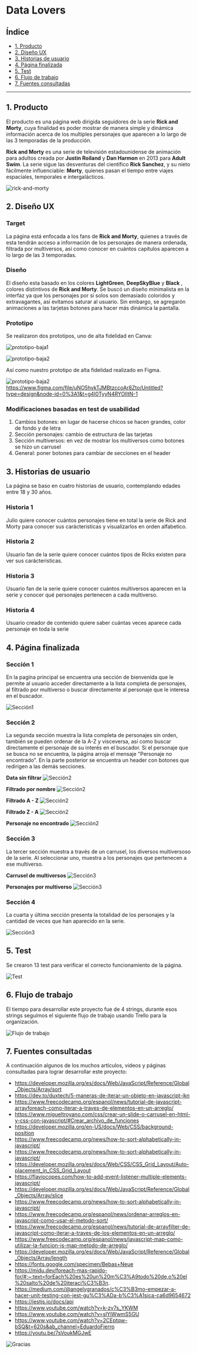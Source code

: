 # Data Lovers

## Índice

* [1. Producto](#1-producto)
* [2. Diseño UX](#2-diseño-ux)
* [3. Historias de usuario](#3-historias-de-usuario)
* [4. Página finalizada](#4-pagina-finalizada)
* [5. Test](#5-test)
* [6. Flujo de trabajo](#6-flujo-de-trabajo)
* [7. Fuentes consultadas](#7-fuentes-consultadas)

***

## 1. Producto

El producto es una página web dirigida seguidores de la serie **Rick and Morty**, cuya finalidad es poder mostrar de manera simple y dinámica 
información acerca de los multiples personajes que aparecen a lo largo de las 3 temporadas de la producción.

**Rick and Morty** es una serie de televisión estadounidense de animación para adultos creada por **Justin Roiland** y **Dan Harmon** en 2013 para **Adult Swim**. 
La serie sigue las desventuras del científico **Rick Sanchez**, y su nieto fácilmente influenciable: **Morty**, quienes pasan el tiempo entre viajes espaciales, 
temporales e intergalácticos.

![rick-and-morty](https://github.com/PaosLuna/DEV007-data-lovers/blob/0ce85ba023ced0f8a4e1674fcdb13156bc65eaee/src/imagenes/Readme1.jpeg)

## 2. Diseño UX

### Target

La página está enfocada a los fans de **Rick and Morty**, quienes a través de esta tendrán acceso a información de los personajes de manera ordenada, filtrada por
multiversos, así como conocer en cuántos capítulos aparecen a lo largo de las 3 temporadas. 

### Diseño

El diseño esta basado en los colores **LightGreen**, **DeepSkyBlue** y **Black** , colores distintivos de **Rick and Morty**. Se buscó un diseño minimalista en la 
interfaz ya que los personajes por si solos son demasiado coloridos y extravagantes, así evitamos saturar al usuario. Sin embargo, se agregarón animaciones a las tarjetas
botones para hacer más dinámica la pantalla. 

### Prototipo

Se realizaron dos prototipos, uno de alta fidelidad en Canva:

![prototipo-baja1](https://github.com/PaosLuna/DEV007-data-lovers/blob/0ce85ba023ced0f8a4e1674fcdb13156bc65eaee/src/imagenes/PrototipoBaja1.jpg)

![prototipo-baja2](https://github.com/PaosLuna/DEV007-data-lovers/blob/0ce85ba023ced0f8a4e1674fcdb13156bc65eaee/src/imagenes/PrototipoBaja2.jpg)

Así como nuestro prototipo de alta fidelidad realizado en Figma. 

![prototipo-baja2](https://github.com/PaosLuna/DEV007-data-lovers/blob/34363b096602ebfe77db055d208ed78ec5465a55/src/imagenes/Prototipo3.png)
https://www.figma.com/file/uNO5hvkTJMBtzccoAr8Zto/Untitled?type=design&node-id=0%3A1&t=g4I0TyyN4RYOlItN-1

### Modificaciones basadas en test de usabilidad 

1. Cambios botones: en lugar de hacerse chicos se hacen grandes, color de fondo y de letra
2. Sección personajes: cambio de estructura de las tarjetas 
3. Sección multiversos: en vez de mostrar los multiversos como botones se hizo un carrusel 
4. General: poner botones para cambiar de secciones en el header 

## 3. Historias de usuario 

La página se baso en cuatro historias de usuario, contemplando edades entre 18 y 30 años.

### Historia 1

Julio quiere conocer cuántos personajes tiene en total la serie de Rick and Morty para conocer sus carácteristicas y visualizarlos en orden alfabetico.

### Historia 2

Usuario fan de la serie quiere conocer cuántos tipos de Ricks existen para ver sus carácteristicas.

### Historia 3

Usuario fan de la serie quiere conocer cuántos multiversos aparecen en la serie y conocer qué personajes pertenecen a cada multiverso.

### Historia 4

Usuario creador de contenido quiere saber cuántas veces aparece cada personaje en toda la serie

## 4. Página finalizada

### Sección 1

En la pagína principal se encuentra una sección de bienvenida que le permite al usuario acceder directamente a la lista completa de personajes, al filtrado por multiverso o
buscar directamente al personaje que le interesa en el buscador.

![Sección1](https://github.com/PaosLuna/DEV007-data-lovers/blob/ea1e28e2c1840c3b333dd7e0d46ca2bbc85d952d/src/imagenes/seccion1.png)

### Sección 2

La segunda sección muestra la lista completa de personajes sin orden, también se pueden ordenar de la A-Z y visceversa, así como buscar directamente el personaje de su 
interés en el buscador. Si el personaje que se busca no se encuentra, la página arroja el mensaje "Personaje no encontrado".
En la parte posterior se encuentra un header con botones que redirigen a las demás secciones. 

**Data sin filtrar**
![Sección2](https://github.com/PaosLuna/DEV007-data-lovers/blob/ea1e28e2c1840c3b333dd7e0d46ca2bbc85d952d/src/imagenes/seccion2.1.png)

**Filtrado por nombre**
![Sección2](https://github.com/PaosLuna/DEV007-data-lovers/blob/ea1e28e2c1840c3b333dd7e0d46ca2bbc85d952d/src/imagenes/seccion2.2.png)

**Filtrado A - Z**
![Sección2](https://github.com/PaosLuna/DEV007-data-lovers/blob/ea1e28e2c1840c3b333dd7e0d46ca2bbc85d952d/src/imagenes/seccion2.3.png)

**Filtrado Z - A**
![Sección2](https://github.com/PaosLuna/DEV007-data-lovers/blob/ea1e28e2c1840c3b333dd7e0d46ca2bbc85d952d/src/imagenes/seccion2.4.png)

**Personaje no encontrado**
![Sección2](https://github.com/PaosLuna/DEV007-data-lovers/blob/ea1e28e2c1840c3b333dd7e0d46ca2bbc85d952d/src/imagenes/seccion2.5.png)

### Sección 3

La tercer sección muestra a través de un carrusel, los diversos multiversoso de la serie. Al seleccionar uno, muestra a los personajes que pertenecen a ese multiverso. 

**Carrusel de multiversos**
![Sección3](https://github.com/PaosLuna/DEV007-data-lovers/blob/f748dbac505f950a0e6d15a36af8c3ba4d0c7406/src/imagenes/Seccion%203.1.png)

**Personajes por multiverso**
![Sección3](https://github.com/PaosLuna/DEV007-data-lovers/blob/f748dbac505f950a0e6d15a36af8c3ba4d0c7406/src/imagenes/Seccion%203.2.png)

### Sección 4

La cuarta y última sección presenta la totalidad de los personajes y la cantidad de veces que han aparecido en la serie. 

![Sección3](https://github.com/PaosLuna/DEV007-data-lovers/blob/e51359efdbac43bb4eed870b7db9967431d0a1e6/src/imagenes/Seccion4.png)

## 5. Test 

Se crearon 13 test para verificar el correcto funcionamiento de la página. 

![Test](https://github.com/PaosLuna/DEV007-data-lovers/blob/d4fc6810c5c96f2ef587a07965ba1f419ccdc5c0/src/imagenes/Test.png)

## 6. Flujo de trabajo

El tiempo para desarrollar este proyecto fue de 4 strings, durante esos strings seguímos el siguiente flujo de trabajo usando Trello para la organización. 

![Flujo de trabajo](https://github.com/PaosLuna/DEV007-data-lovers/blob/62ba85deb97476daf356f0c2ca048e3022eecfd7/src/imagenes/Trello.png)

## 7. Fuentes consultadas

A continuación algunos de los muchos artículos, videos y páginas consultadas para lograr desarrollar este proyecto:

* https://developer.mozilla.org/es/docs/Web/JavaScript/Reference/Global_Objects/Array/sort
* https://dev.to/duxtech/5-maneras-de-iterar-un-objeto-en-javascript-jkn
* https://www.freecodecamp.org/espanol/news/tutorial-de-javascript-arrayforeach-como-iterar-a-traves-de-elementos-en-un-arreglo/
* https://www.migueltroyano.com/css/crear-un-slide-o-carrusel-en-html-y-css-con-javascript/#Crear_archivo_de_funciones
* https://developer.mozilla.org/en-US/docs/Web/CSS/background-position
* https://www.freecodecamp.org/news/how-to-sort-alphabetically-in-javascript/
* https://www.freecodecamp.org/news/how-to-sort-alphabetically-in-javascript/
* https://developer.mozilla.org/es/docs/Web/CSS/CSS_Grid_Layout/Auto-placement_in_CSS_Grid_Layout
* https://flaviocopes.com/how-to-add-event-listener-multiple-elements-javascript/
* https://developer.mozilla.org/es/docs/Web/JavaScript/Reference/Global_Objects/Array/slice
* https://www.freecodecamp.org/news/how-to-sort-alphabetically-in-javascript/
* https://www.freecodecamp.org/espanol/news/ordenar-arreglos-en-javascript-como-usar-el-metodo-sort/
* https://www.freecodecamp.org/espanol/news/tutorial-de-arrayfilter-de-javascript-como-iterar-a-traves-de-los-elementos-en-un-arreglo/
* https://www.freecodecamp.org/espanol/news/javascript-map-como-utilizar-la-funcion-js-map-metodo-de-arreglo/
* https://developer.mozilla.org/es/docs/Web/JavaScript/Reference/Global_Objects/Array/length
* https://fonts.google.com/specimen/Bebas+Neue
* https://midu.dev/foreach-mas-rapido-for/#:~:text=forEach%20es%20un%20m%C3%A9todo%20de,o%20el%20salto%20de%20iteraci%C3%B3n.
* https://medium.com/@angelygranados/c%C3%B3mo-empezar-a-hacer-unit-testing-con-jest-gu%C3%ADa-b%C3%A1sica-ca6d9654672
* https://jestjs.io/docs/api
* https://www.youtube.com/watch?v=k-zv7s_YKWM
* https://www.youtube.com/watch?v=slYiWwmS5GU
* https://www.youtube.com/watch?v=2CEptqw-bSQ&t=620s&ab_channel=EduardoFierro
* https://youtu.be/7sVoukMGJwE


![Gracias](https://github.com/PaosLuna/DEV007-data-lovers/blob/f2744aa0874b8f8f686d97cd67ef73453898125c/src/imagenes/gracias.jpg)



